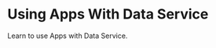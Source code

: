 ﻿---
sidebar_position: 10
---

# Using Apps With Data Service

Learn to use Apps with Data Service.
